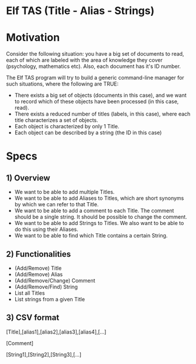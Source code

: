 # Elf TAS (Title - Alias - Strings)

# Motivation
<p>Consider the following situation: you have a big set of documents to read, each of which are labeled with the area of knowledge they cover (psychology, mathematics etc). Also, each document has it's ID number.</p>
<p>The Elf TAS program will try to build a generic command-line manager for such situations, where the following are TRUE:</p>
<ul>
<li>There exists a big set of objects (documents in this case), and we want to record which of these objects have been processed (in this case, read).</li>
<li>There exists a reduced number of titles (labels, in this case), where each title characterizes a set of objects.</li>
<li>Each object is characterized by only 1 Title.</li>
<li>Each object can be described by a string (the ID in this case)</li>
</ul>

# Specs

## 1) Overview
<ul>
<li>We want to be able to add multiple Titles.</li>
<li>We want to be able to add Aliases to Titles, which are short synonyms by which we can refer to that Title.</li>
<li>We want to be able to add a comment to each Title. The comment should be a single string. It should be possible to change the comment.</li>
<li>We want to be able to add Strings to Titles. We also want to be able to do this using their Aliases.</li>
<li>We want to be able to find which Title contains a certain String.</li>
</ul>

## 2) Functionalities
<ul>
<li>(Add/Remove) Title</li>
<li>(Add/Remove) Alias</li>
<li>(Add/Remove/Change) Comment</li>
<li>(Add/Remove/Find) String</li>
<li>List all Titles</li>
<li>List strings from a given Title</li>
</ul>

## 3) CSV format
<p>[Title],[alias1],[alias2],[alias3],[alias4],[...]</p>
<p>[Comment]</p>
<p>[String1],[String2],[String3],[...]</p>
